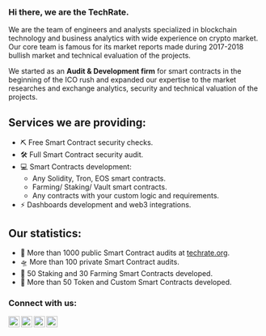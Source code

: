 ### Hi there, we are the TechRate.

We are the team of engineers and analysts specialized in blockchain technology and business analytics with wide experience on crypto market. Our core team is famous for its market reports made during 2017-2018 bullish market and technical evaluation of the projects. 

We started as an **Audit & Development firm** for smart contracts in the beginning of the ICO rush and expanded our expertise to the market researches and exchange analytics, security and technical valuation of the projects.

## Services we are providing:
- ⛏ Free Smart Contract security checks.
- 🛠 Full Smart Contract security audit.
- 💻 Smart Contracts development:
  - Any Solidity, Tron, EOS smart contracts.
  - Farming/ Staking/ Vault smart contracts.
  - Any contracts with your custom logic and requirements.
- ⚡ Dashboards development and web3 integrations.

## Our statistics:
- 🚀 More than 1000 public Smart Contract audits at [techrate.org](techrate.org).
- 🛸 More than 100 private Smart Contract audits.
- 🎊 50 Staking and 30 Farming Smart Contracts developed.
- 🧨 More than 50 Token and Custom Smart Contracts developed.

### Connect with us:

[<img align="left" alt="Techrate | Twitter" width="22px" src="https://cdn.jsdelivr.net/npm/simple-icons@v3/icons/twitter.svg" />][twitter]
[<img align="left" alt="Techrate | LinkedIn" width="22px" src="https://cdn.jsdelivr.net/npm/simple-icons@v3/icons/linkedin.svg" />][linkedin]
[<img align="left" alt="Techrate | LinkedIn" width="22px" src="https://cdn.jsdelivr.net/npm/simple-icons@v3/icons/gmail.svg" />][medium]
[<img align="left" alt="Techrate | Telegram" width="22px" src="https://cdn.jsdelivr.net/npm/simple-icons@v3/icons/telegram.svg" />][telegram]
<br />

[twitter]: https://twitter.com/Techrate1
[linkedin]: https://www.linkedin.com/in/zufartat/
[medium]: mailto:ceo@techrate.org
[telegram]: https://t.me/techrate_audits
